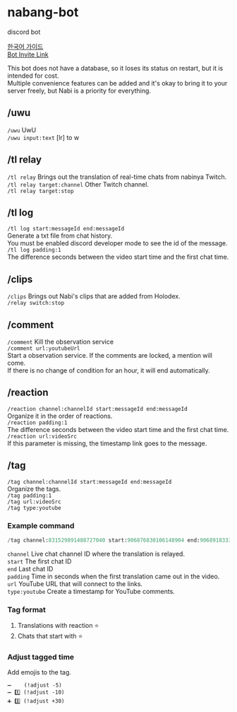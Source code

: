 # nabang-bot

discord bot

[한국어 가이드](./README-ko.md)  
[Bot Invite Link](https://discord.com/api/oauth2/authorize?client_id=886101403603447868&permissions=0&scope=bot%20applications.commands)

This bot does not have a database, so it loses its status on restart, but it is intended for cost.  
Multiple convenience features can be added and it's okay to bring it to your server freely, but Nabi is a priority for everything.

## /uwu

`/uwu` UwU  
`/uwu input:text` [lr] to w

## /tl relay

`/tl relay` Brings out the translation of real-time chats from nabinya Twitch.  
`/tl relay target:channel` Other Twitch channel.  
`/tl relay target:stop`  

## /tl log

`/tl log start:messageId end:messageId`  
Generate a txt file from chat history.  
You must be enabled discord developer mode to see the id of the message.  
`/tl log padding:1`  
The difference seconds between the video start time and the first chat time.

## /clips

`/clips` Brings out Nabi's clips that are added from Holodex.  
`/relay switch:stop`

## /comment

`/comment` Kill the observation service  
`/comment url:youtubeUrl`  
Start a observation service. If the comments are locked, a mention will come.  
If there is no change of condition for an hour, it will end automatically.

## /reaction

`/reaction channel:channelId start:messageId end:messageId`  
Organize it in the order of reactions.  
`/reaction padding:1`  
The difference seconds between the video start time and the first chat time.  
`/reaction url:videoSrc`  
If this parameter is missing, the timestamp link goes to the message.

## /tag

`/tag channel:channelId start:messageId end:messageId`  
Organize the tags.  
`/tag padding:1`  
`/tag url:videoSrc`  
`/tag type:youtube`

### Example command

```py
/tag channel:831529891488727040 start:906876830106148904 end:906891833303506964 padding:144 url:https://youtu.be/VynRquiEWcw type:youtube
```

`channel` Live chat channel ID where the translation is relayed.  
`start` The first chat ID  
`end` Last chat ID  
`padding` Time in seconds when the first translation came out in the video.  
`url` YouTube URL that will connect to the links.  
`type:youtube` Create a timestamp for YouTube comments.

### Tag format

1. Translations with reaction ⭐
2. Chats that start with ⭐

### Adjust tagged time

Add emojis to the tag.

```
➖    (!adjust -5)
➖ 1️⃣ (!adjust -10)
➕ 3️⃣ (!adjust +30)
```
